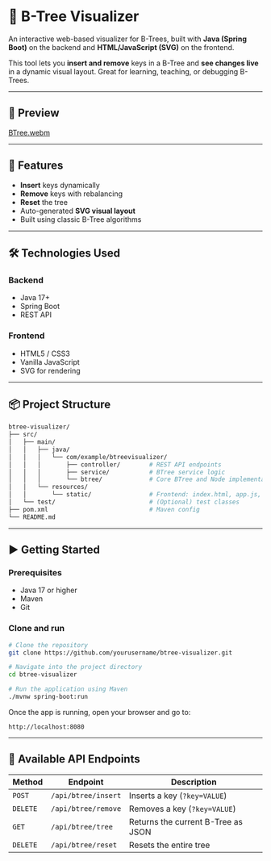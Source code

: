 # 🌳 B-Tree Visualizer

An interactive web-based visualizer for B-Trees, built with **Java (Spring Boot)** on the backend and **HTML/JavaScript (SVG)** on the frontend.

This tool lets you **insert and remove** keys in a B-Tree and **see changes live** in a dynamic visual layout. Great for learning, teaching, or debugging B-Trees.

---


## 📸 Preview
[BTree.webm](https://github.com/user-attachments/assets/027b68f6-fdd8-4661-b498-887143f5b7a2)

---


## 🚀 Features

- **Insert** keys dynamically
- **Remove** keys with rebalancing
- **Reset** the tree
- Auto-generated **SVG visual layout**
- Built using classic B-Tree algorithms

---


## 🛠 Technologies Used

### Backend
- Java 17+
- Spring Boot
- REST API

### Frontend
- HTML5 / CSS3
- Vanilla JavaScript
- SVG for rendering

---


## 📦 Project Structure
```bash
btree-visualizer/
├── src/
│   ├── main/
│   │   ├── java/
│   │   │   └── com/example/btreevisualizer/
│   │   │       ├── controller/        # REST API endpoints
│   │   │       ├── service/           # BTree service logic
│   │   │       └── btree/             # Core BTree and Node implementation
│   │   └── resources/
│   │       └── static/                # Frontend: index.html, app.js, CSS
│   └── test/                          # (Optional) test classes
├── pom.xml                            # Maven config
└── README.md

```

---


## ▶️ Getting Started

### Prerequisites
- Java 17 or higher
- Maven
- Git

### Clone and run

```bash
# Clone the repository
git clone https://github.com/yourusername/btree-visualizer.git

# Navigate into the project directory
cd btree-visualizer

# Run the application using Maven
./mvnw spring-boot:run
```

Once the app is running, open your browser and go to:
```
http://localhost:8080
```

---


## 🔧 Available API Endpoints

| Method   | Endpoint              | Description                       |
|----------|-----------------------|-----------------------------------|
| `POST`   | `/api/btree/insert`   | Inserts a key (`?key=VALUE`)      |
| `DELETE` | `/api/btree/remove`   | Removes a key (`?key=VALUE`)      |
| `GET`    | `/api/btree/tree`     | Returns the current B-Tree as JSON |
| `DELETE` | `/api/btree/reset`    | Resets the entire tree            |
